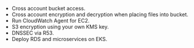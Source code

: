 * Cross account bucket access.
* Cross account encryption and decryption when placing files into bucket.
* Run CloudWatch Agent for EC2.
* S3 encryption using your own KMS key.
* DNSSEC via R53.
* Deploy RDS and microservices on EKS.

